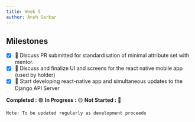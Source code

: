 ```yaml
---
title: Week 5
author: Ansh Sarkar
---
```

<!--

-->

## Milestones

- [x] 🔴 Discuss PR submitted for standardisation of minimal attribute set with mentor.
- [x] 🔴 Discuss and finalize UI and screens for the react native mobile app (used by holder)
- [x] 🔴 Start developing react-native app and simultaneous updates to the Django API Server

**Completed :** 🟢    **In Progress :** 🟡    **Not Started :** 🔴

```Note: To be updated regularly as development proceeds```
